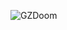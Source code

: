 ![GZDoom](https://github.com/AvinashReddy3108/GZDoom.LinuxPortable/assets/27774996/f313e76b-9606-4e08-ab68-1ba943754310)
